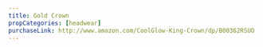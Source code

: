 ```yaml
---
title: Gold Crown
propCategories: [headwear]
purchaseLink: http://www.amazon.com/CoolGlow-King-Crown/dp/B00362RSUO
---
```

